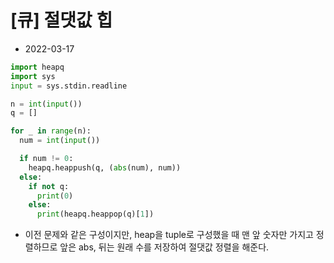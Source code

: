 # [큐] 절댓값 힙

- 2022-03-17

```python
import heapq
import sys
input = sys.stdin.readline

n = int(input())
q = []

for _ in range(n):
  num = int(input())

  if num != 0:
    heapq.heappush(q, (abs(num), num))
  else:
    if not q:
      print(0)
    else:
      print(heapq.heappop(q)[1])
```

- 이전 문제와 같은 구성이지만, heap을 tuple로 구성했을 때 맨 앞 숫자만 가지고 정렬하므로 앞은 abs, 뒤는 원래 수를 저장하여 절댓값 정렬을 해준다.
